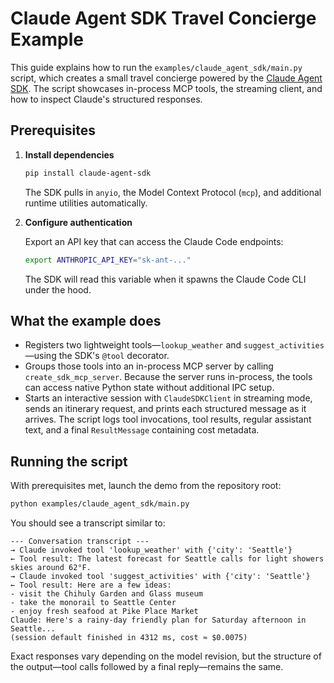 # Claude Agent SDK Travel Concierge Example

This guide explains how to run the `examples/claude_agent_sdk/main.py` script, which
creates a small travel concierge powered by the [Claude Agent SDK](https://docs.claude.com/en/api/agent-sdk/overview).
The script showcases in-process MCP tools, the streaming client, and how to inspect
Claude's structured responses.

## Prerequisites

1. **Install dependencies**

   ```bash
   pip install claude-agent-sdk
   ```

   The SDK pulls in `anyio`, the Model Context Protocol (`mcp`), and additional runtime
   utilities automatically.

2. **Configure authentication**

   Export an API key that can access the Claude Code endpoints:

   ```bash
   export ANTHROPIC_API_KEY="sk-ant-..."
   ```

   The SDK will read this variable when it spawns the Claude Code CLI under the hood.

## What the example does

* Registers two lightweight tools—`lookup_weather` and `suggest_activities`—using the
  SDK's `@tool` decorator.
* Groups those tools into an in-process MCP server by calling `create_sdk_mcp_server`.
  Because the server runs in-process, the tools can access native Python state without
  additional IPC setup.
* Starts an interactive session with `ClaudeSDKClient` in streaming mode, sends an
  itinerary request, and prints each structured message as it arrives. The script logs
  tool invocations, tool results, regular assistant text, and a final `ResultMessage`
  containing cost metadata.

## Running the script

With prerequisites met, launch the demo from the repository root:

```bash
python examples/claude_agent_sdk/main.py
```

You should see a transcript similar to:

```
--- Conversation transcript ---
→ Claude invoked tool 'lookup_weather' with {'city': 'Seattle'}
← Tool result: The latest forecast for Seattle calls for light showers skies around 62°F.
→ Claude invoked tool 'suggest_activities' with {'city': 'Seattle'}
← Tool result: Here are a few ideas:
- visit the Chihuly Garden and Glass museum
- take the monorail to Seattle Center
- enjoy fresh seafood at Pike Place Market
Claude: Here's a rainy-day friendly plan for Saturday afternoon in Seattle...
(session default finished in 4312 ms, cost ≈ $0.0075)
```

Exact responses vary depending on the model revision, but the structure of the
output—tool calls followed by a final reply—remains the same.
